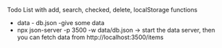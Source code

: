 Todo List with add, search, checked, delete, localStorage functions


- data - db.json -give some data
- npx json-server -p 3500 -w data/db.json  -> start the data server, then you can fetch data from http://localhost:3500/items 

